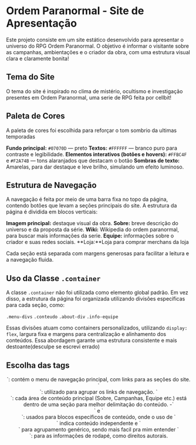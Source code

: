 # Ordem Paranormal - Site de Apresentação

Este projeto consiste em um site estático desenvolvido para apresentar o universo do RPG Ordem Paranormal. O objetivo é informar o visitante sobre as campanhas, ambientações e o criador da obra, com uma estrutura visual clara e claramente bonita!

## Tema do Site

O tema do site é inspirado no clima de mistério, ocultismo e investigação presentes em Ordem Paranormal, uma serie de RPG feita por cellbit!

## Paleta de Cores

A paleta de cores foi escolhida para reforçar o tom sombrio da ultimas temporadas

  **Fundo principal:** `#07070D` — preto 
  **Textos:** `#FFFFFF` — branco puro para contraste e legibilidade.
  **Elementos interativos (botões e hovers):** `#FFBC4F` e `#F2A74B` — tons alaranjados que destacam o botão
  **Sombras de texto:** Amarelas, para dar destaque e leve brilho, simulando um efeito luminoso.

## Estrutura de Navegação

A navegação é feita por meio de uma barra fixa no topo da página, contendo botões que levam a seções principais do site. A estrutura da página é dividida em blocos verticais:

 **Imagem principal:** destaque visual da obra.
 **Sobre:** breve descrição do universo e da proposta da série.
 **Wiki:** Wikipedia do ordem paranormal, para buscar mais informações da serie.
 **Equipe:** informações sobre o criador e suas redes sociais.
 **Loja:**Loja para comprar merchans da loja

Cada seção está separada com margens generosas para facilitar a leitura e a navegação fluida.

## Uso da Classe `.container`

A classe `.container` não foi utilizada como elemento global padrão. Em vez disso, a estrutura da página foi organizada utilizando divisões específicas para cada seção, como:

 `.menu-divs`
 `.conteudo`
 `.about-div`
 `.info-equipe`

Essas divisões atuam como containers personalizados, utilizando `display: flex`, largura fixa e margens para centralização e alinhamento dos conteúdos. Essa abordagem garante uma estrutura consistente e mais destoante(desculpe se escrevi errado) 

## Escolha das tags

<header>`: contém o menu de navegação principal, com links para as seções do site.
 `<nav>`: utilizado para agrupar os links de navegação.
 `<section>`: cada área de conteúdo principal (Sobre, Campanhas, Equipe etc.) está dentro de uma seção para melhor delimitação do conteúdo.
-`<article>` e `<div>`: usados para blocos específicos de conteúdo, onde o uso de `<article>` indica conteúdo independente e `<div>` para agrupamento genérico, sendo mais facil pra mim entender
 `<footer>`: para as informações de rodapé, como direitos autorais.
